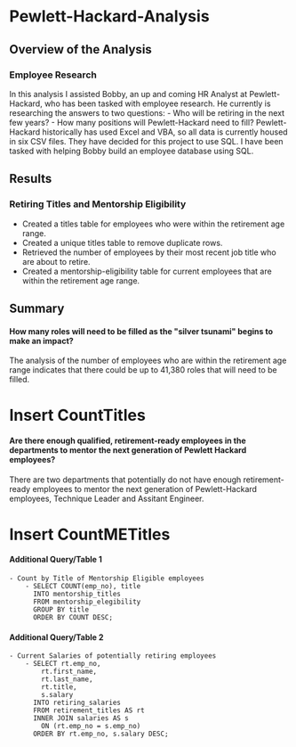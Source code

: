 # Pewlett-Hackard-Analysis

## Overview of the Analysis
### Employee Research
In this analysis I assisted Bobby, an up and coming HR Analyst at Pewlett-Hackard, who has been tasked with employee research. He currently is researching the answers to two questions:
    - Who will be retiring in the next few years?
    - How many positions will Pewlett-Hackard need to fill?
Pewlett-Hackard historically has used Excel and VBA, so all data is currently housed in six CSV files. They have decided for this project to use SQL. I have been tasked with helping Bobby build an employee database using SQL.

## Results
### Retiring Titles and Mentorship Eligibility
- Created a titles table for employees who were within the retirement age range.
- Created a unique titles table to remove duplicate rows.
- Retrieved the number of employees by their most recent job title who are about to retire.
- Created a mentorship-eligibility table for current employees that are within the retirement age range.

## Summary
#### How many roles will need to be filled as the "silver tsunami" begins to make an impact?
The analysis of the number of employees who are within the retirement age range indicates that there could be up to 41,380 roles that will need to be filled. 

# Insert CountTitles

#### Are there enough qualified, retirement-ready employees in the departments to mentor the next generation of Pewlett Hackard employees?
There are two departments that potentially do not have enough retirement-ready employees to mentor the next generation of Pewlett-Hackard employees, Technique Leader and Assitant Engineer.

# Insert CountMETitles

#### Additional Query/Table 1
    - Count by Title of Mentorship Eligible employees
        - SELECT COUNT(emp_no), title
          INTO mentorship_titles
          FROM mentorship_elegibility
          GROUP BY title
          ORDER BY COUNT DESC;

#### Additional Query/Table 2
    - Current Salaries of potentially retiring employees
        - SELECT rt.emp_no,
            rt.first_name,
            rt.last_name,
            rt.title,
            s.salary
          INTO retiring_salaries
          FROM retirement_titles AS rt
          INNER JOIN salaries AS s
            ON (rt.emp_no = s.emp_no)
          ORDER BY rt.emp_no, s.salary DESC;